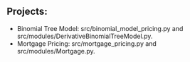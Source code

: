## Projects:
- Binomial Tree Model: src/binomial_model_pricing.py and src/modules/DerivativeBinomialTreeModel.py.
- Mortgage Pricing: src/mortgage_pricing.py and src/modules/Mortgage.py.